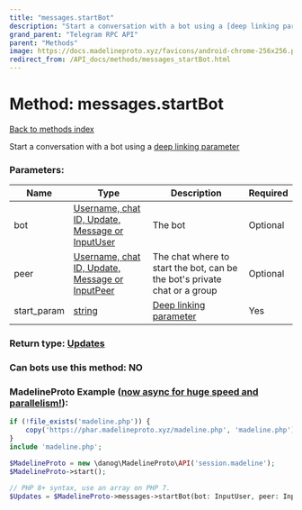 ```yaml
---
title: "messages.startBot"
description: "Start a conversation with a bot using a [deep linking parameter](https://core.telegram.org/api/links#bot-links)"
grand_parent: "Telegram RPC API"
parent: "Methods"
image: https://docs.madelineproto.xyz/favicons/android-chrome-256x256.png
redirect_from: /API_docs/methods/messages_startBot.html
---
```

# Method: messages.startBot
[Back to methods index](index.html)



Start a conversation with a bot using a [deep linking parameter](https://core.telegram.org/api/links#bot-links)

### Parameters:

| Name     |    Type       | Description | Required |
|----------|---------------|-------------|----------|
|bot|[Username, chat ID, Update, Message or InputUser](/API_docs/types/InputUser.html) | The bot | Optional|
|peer|[Username, chat ID, Update, Message or InputPeer](/API_docs/types/InputPeer.html) | The chat where to start the bot, can be the bot's private chat or a group | Optional|
|start\_param|[string](/API_docs/types/string.html) | [Deep linking parameter](https://core.telegram.org/api/links#bot-links) | Yes|


### Return type: [Updates](/API_docs/types/Updates.html)

### Can bots use this method: **NO**


### MadelineProto Example ([now async for huge speed and parallelism!](https://docs.madelineproto.xyz/docs/ASYNC.html)):


```php
if (!file_exists('madeline.php')) {
    copy('https://phar.madelineproto.xyz/madeline.php', 'madeline.php');
}
include 'madeline.php';

$MadelineProto = new \danog\MadelineProto\API('session.madeline');
$MadelineProto->start();

// PHP 8+ syntax, use an array on PHP 7.
$Updates = $MadelineProto->messages->startBot(bot: InputUser, peer: InputPeer, start_param: 'string', );
```

